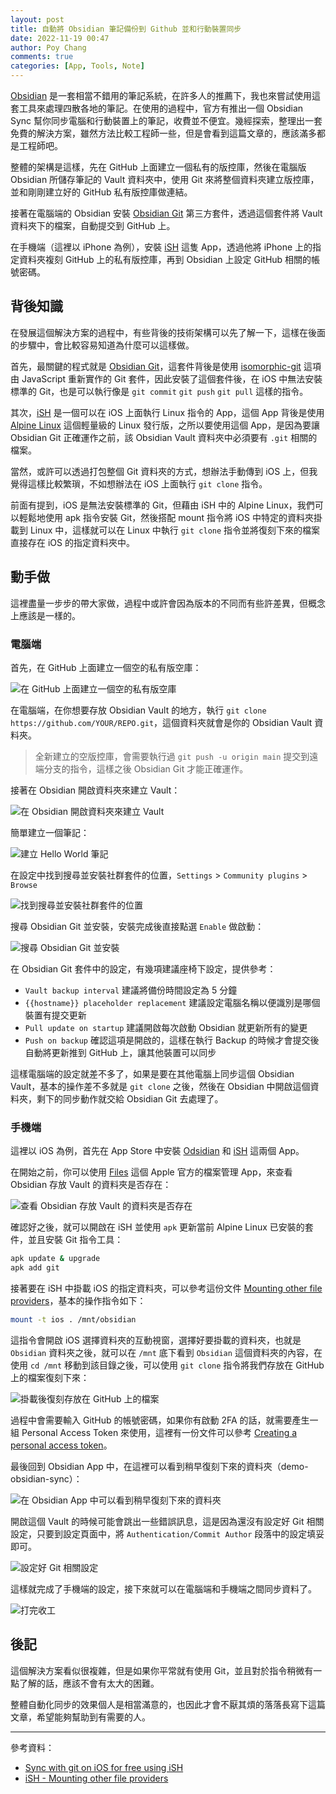 ```yaml
---
layout: post
title: 自動將 Obsidian 筆記備份到 Github 並和行動裝置同步
date: 2022-11-19 00:47
author: Poy Chang
comments: true
categories: [App, Tools, Note]
---
```

[Obsidian](https://obsidian.md/) 是一套相當不錯用的筆記系統，在許多人的推薦下，我也來嘗試使用這套工具來處理四散各地的筆記。在使用的過程中，官方有推出一個 Obsidian Sync 幫你同步電腦和行動裝置上的筆記，收費並不便宜。幾經探索，整理出一套免費的解決方案，雖然方法比較工程師一些，但是會看到這篇文章的，應該滿多都是工程師吧。

整體的架構是這樣，先在 GitHub 上面建立一個私有的版控庫，然後在電腦版 Obsidian 所儲存筆記的 Vault 資料夾中，使用 Git 來將整個資料夾建立版控庫，並和剛剛建立好的 GitHub 私有版控庫做連結。

接著在電腦端的 Obsidian 安裝 [Obsidian Git](https://github.com/denolehov/obsidian-git) 第三方套件，透過這個套件將 Vault 資料夾下的檔案，自動提交到 GitHub 上。

在手機端（這裡以 iPhone 為例），安裝 [iSH](https://ish.app/) 這隻 App，透過他將 iPhone 上的指定資料夾複刻 GitHub 上的私有版控庫，再到 Obsidian 上設定 GitHub 相關的帳號密碼。

## 背後知識

在發展這個解決方案的過程中，有些背後的技術架構可以先了解一下，這樣在後面的步驟中，會比較容易知道為什麼可以這樣做。

首先，最關鍵的程式就是 [Obsidian Git](https://github.com/denolehov/obsidian-git)，這套件背後是使用 [isomorphic-git](https://isomorphic-git.org/) 這項由 JavaScript 重新實作的 Git 套件，因此安裝了這個套件後，在 iOS 中無法安裝標準的 Git，也是可以執行像是 `git commit` `git push` `git pull` 這樣的指令。

其次，[iSH](https://ish.app/) 是一個可以在 iOS 上面執行 Linux 指令的 App，這個 App 背後是使用 [Alpine Linux](https://alpinelinux.org/) 這個輕量級的 Linux 發行版，之所以要使用這個 App，是因為要讓 Obsidian Git 正確運作之前，該 Obsidian Vault 資料夾中必須要有 `.git` 相關的檔案。

當然，或許可以透過打包整個 Git 資料夾的方式，想辦法手動傳到 iOS 上，但我覺得這樣比較繁瑣，不如想辦法在 iOS 上面執行 `git clone` 指令。

前面有提到，iOS 是無法安裝標準的 Git，但藉由 iSH 中的 Alpine Linux，我們可以輕鬆地使用 apk 指令安裝 Git，然後搭配 mount 指令將 iOS 中特定的資料夾掛載到 Linux 中，這樣就可以在 Linux 中執行 `git clone` 指令並將復刻下來的檔案直接存在 iOS 的指定資料夾中。

## 動手做

這裡盡量一步步的帶大家做，過程中或許會因為版本的不同而有些許差異，但概念上應該是一樣的。

### 電腦端

首先，在 GitHub 上面建立一個空的私有版空庫：

![在 GitHub 上面建立一個空的私有版空庫](https://i.imgur.com/UipLVqA.png)

在電腦端，在你想要存放 Obsidian Vault 的地方，執行 `git clone https://github.com/YOUR/REPO.git`，這個資料夾就會是你的 Obsidian Vault 資料夾。

> 全新建立的空版控庫，會需要執行過 `git push -u origin main` 提交到遠端分支的指令，這樣之後 Obsidian Git 才能正確運作。

接著在 Obsidian 開啟資料夾來建立 Vault：

![在 Obsidian 開啟資料夾來建立 Vault](https://i.imgur.com/KIXrtfY.png)

簡單建立一個筆記：

![建立 Hello World 筆記](https://i.imgur.com/XchYUxU.png)

在設定中找到搜尋並安裝社群套件的位置，`Settings` > `Community plugins` > `Browse`

![找到搜尋並安裝社群套件的位置](https://i.imgur.com/zEEFXNw.png)

搜尋 Obsidian Git 並安裝，安裝完成後直接點選 `Enable` 做啟動：

![搜尋 Obsidian Git 並安裝](https://i.imgur.com/Cq3gjZo.png)

在 Obsidian Git 套件中的設定，有幾項建議座椅下設定，提供參考：

- `Vault backup interval` 建議將備份時間設定為 5 分鐘
- `{{hostname}} placeholder replacement` 建議設定電腦名稱以便識別是哪個裝置有提交更新
- `Pull update on startup` 建議開啟每次啟動 Obsidian 就更新所有的變更
- `Push on backup` 確認這項是開啟的，這樣在執行 Backup 的時候才會提交後自動將更新推到 GitHub 上，讓其他裝置可以同步

這樣電腦端的設定就差不多了，如果是要在其他電腦上同步這個 Obsidian Vault，基本的操作差不多就是 `git clone` 之後，然後在 Obsidian 中開啟這個資料夾，剩下的同步動作就交給 Obsidian Git 去處理了。

### 手機端

這裡以 iOS 為例，首先在 App Store 中安裝 [Odsidian](https://apps.apple.com/us/app/obsidian-connected-notes/id1557175442) 和 [iSH](https://apps.apple.com/tw/app/ish-shell/id1436902243) 這兩個 App。

在開始之前，你可以使用 [Files](https://apps.apple.com/us/app/files/id1232058109) 這個 Apple 官方的檔案管理 App，來查看 Obsidian 存放 Vault 的資料夾是否存在：

![查看 Obsidian 存放 Vault 的資料夾是否存在](https://i.imgur.com/jAsrCVT.jpg)

確認好之後，就可以開啟在 iSH 並使用 `apk` 更新當前 Alpine Linux 已安裝的套件，並且安裝 Git 指令工具：

```bash
apk update & upgrade
apk add git
```

接著要在 iSH 中掛載 iOS 的指定資料夾，可以參考這份文件 [Mounting other file providers](https://github.com/ish-app/ish/wiki/Mounting-other-file-providers)，基本的操作指令如下：

```bash
mount -t ios . /mnt/obsidian
```

這指令會開啟 iOS 選擇資料夾的互動視窗，選擇好要掛載的資料夾，也就是 `Obsidian` 資料夾之後，就可以在 `/mnt` 底下看到 `Obsidian` 這個資料夾的內容，在使用 `cd /mnt` 移動到該目錄之後，可以使用 `git clone` 指令將我們存放在 GitHub 上的檔案復刻下來：

![掛載後復刻存放在 GitHub 上的檔案](https://i.imgur.com/MWUuzIo.png)

過程中會需要輸入 GitHub 的帳號密碼，如果你有啟動 2FA 的話，就需要產生一組 Personal Access Token 來使用，這裡有一份文件可以參考 [Creating a personal access token](https://docs.github.com/en/github/authenticating-to-github/creating-a-personal-access-token)。

最後回到 Obsidian App 中，在這裡可以看到稍早復刻下來的資料夾（demo-obsidian-sync）：

![在 Obsidian App 中可以看到稍早復刻下來的資料夾](https://i.imgur.com/PFe6G68.jpg)

開啟這個 Vault 的時候可能會跳出一些錯誤訊息，這是因為還沒有設定好 Git 相關設定，只要到設定頁面中，將 `Authentication/Commit Author` 段落中的設定填妥即可。

![設定好 Git 相關設定](https://i.imgur.com/PCLdVBH.jpg)

這樣就完成了手機端的設定，接下來就可以在電腦端和手機端之間同步資料了。

![打完收工](https://i.imgur.com/zJxlrZz.png)

## 後記

這個解決方案看似很複雜，但是如果你平常就有使用 Git，並且對於指令稍微有一點了解的話，應該不會有太大的困難。

整體自動化同步的效果個人是相當滿意的，也因此才會不厭其煩的落落長寫下這篇文章，希望能夠幫助到有需要的人。

---

參考資料：

* [Sync with git on iOS for free using iSH](https://forum.obsidian.md/t/mobile-sync-with-git-on-ios-for-free-using-ish/20861/17)
* [iSH - Mounting other file providers](https://github.com/ish-app/ish/wiki/Mounting-other-file-providers)
